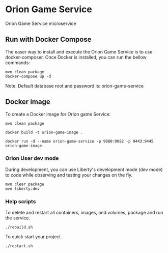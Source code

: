 # Orion Game Service

Orion Game Service microservice

## Run with Docker Compose

The easer way to install and execute the Orion Game Service is to use docker-composer. Once Docker is installed, you can run the bellow commands:

    mvn clean package
    docker-compose up -d

Note: Default database root and password is: orion-game-service

## Docker image

To create a Docker image for Orion game Service:

    mvn clean package

    docker build -t orion-game-image .

    docker run -d --name orion-game-service -p 9080:9082 -p 9443:9445 orion-game-image

### Orion User dev mode

During development, you can use Liberty's development mode (dev mode) to code while observing and testing your changes on the fly.

    mvn clear package
    mvn liberty:dev

### Help scripts

To delete and restart all containers, images, and volumes, package and run the service.

    ./rebuild.sh

To quick start your project.

    ./restart.sh
